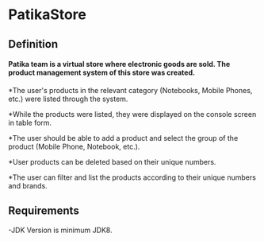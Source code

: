 # PatikaStore

## Definition

#### Patika team is a virtual store where electronic goods are sold. The product management system of this store was created.


 

*The user's products in the relevant category (Notebooks, Mobile Phones, etc.) were listed through the system.


*While the products were listed, they were displayed on the console screen in table form.


*The user should be able to add a product and select the group of the product (Mobile Phone, Notebook, etc.).


*User products can be deleted based on their unique numbers.


*The user can filter and list the products according to their unique numbers and brands.

## Requirements

-JDK Version is minimum JDK8.
